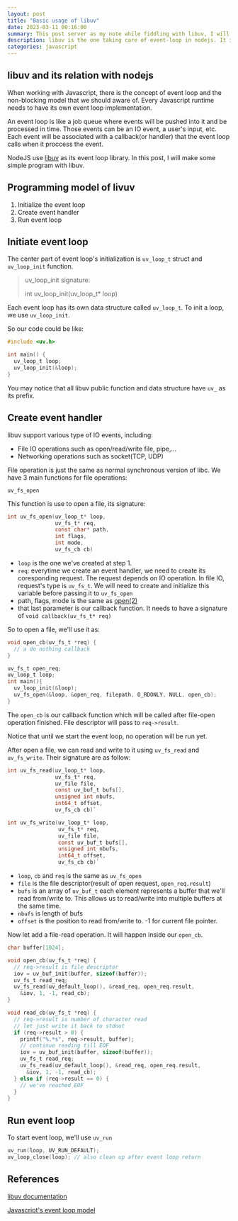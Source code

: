 ```yaml
---
layout: post
title: "Basic usage of libuv"
date: 2023-03-11 00:16:00
summary: This post server as my note while fiddling with libuv, I will write some basic program using libuv.
description: libuv is the one taking care of event-loop in nodejs. It is what make nodejs so good at IO operations while still running under a single thread. I will explain some basic usage of libuv in this post
categories: javascript
---
```


## libuv and its relation with nodejs

When working with Javascript, there is the concept of event loop and the non-blocking model that we should aware of. Every Javascript runtime needs to have its own event loop implementation.

An event loop is like a job queue where events will be pushed into it and be processed in time. Those events can be an IO event, a user's input, etc. Each event will be associated with a callback(or handler) that the event loop calls when it proccess the event.

NodeJS use [libuv](https://libuv.org/) as its event loop library. In this post, I will make some simple program with libuv.

## Programming model of livuv

1. Initialize the event loop
2. Create event handler
3. Run event loop

## Initiate event loop 

The center part of event loop's initialization is `uv_loop_t` struct and `uv_loop_init` function.

> uv_loop_init signature:
>
> int uv_loop_init(uv_loop_t\* loop)

Each event loop has its own data structure called `uv_loop_t`.
To init a loop, we use `uv_loop_init`.

So our code could be like:

```c
#include <uv.h>

int main() {
  uv_loop_t loop;
  uv_loop_init(&loop);
}
```

You may notice that all libuv public function and data structure have `uv_` as its prefix.

## Create event handler

libuv support various type of IO events, including:

- File IO operations such as open/read/write file, pipe,...
- Networking operations such as socket(TCP, UDP)

File operation is just the same as normal synchronous version of libc.
We have 3 main functions for file operations:

`uv_fs_open`

This function is use to open a file, its signature:

```c
int uv_fs_open(uv_loop_t* loop, 
               uv_fs_t* req, 
               const char* path, 
               int flags, 
               int mode, 
               uv_fs_cb cb)
```

- `loop` is the one we've created at step 1.
- `req`: everytime we create an event handler, we need to create its coresponding request. The request depends on IO operation.
In file IO, request's type is `uv_fs_t`. We will need to create and initialize this variable before passing it to `uv_fs_open`
- path, flags, mode is the same as [open(2)](http://man7.org/linux/man-pages/man2/open.2.html)
- that last parameter is our callback function. It needs to have a signature of `void callback(uv_fs_t* req)`

So to open a file, we'll use it as:

```c
void open_cb(uv_fs_t *req) {
  // a do nothing callback
}

uv_fs_t open_req;
uv_loop_t loop;
int main(){
  uv_loop_init(&loop);
  uv_fs_open(&loop, &open_req, filepath, O_RDONLY, NULL, open_cb);
}
```

The `open_cb` is our callback function which will be called after file-open operation finished. File descriptor will pass to `req->result`.

Notice that until we start the event loop, no operation will be run yet.

After open a file, we can read and write to it using `uv_fs_read` and `uv_fs_write`. Their signature are as follow:

```c
int uv_fs_read(uv_loop_t* loop, 
               uv_fs_t* req, 
               uv_file file, 
               const uv_buf_t bufs[], 
               unsigned int nbufs, 
               int64_t offset, 
               uv_fs_cb cb)`
```

```c
int uv_fs_write(uv_loop_t* loop, 
                uv_fs_t* req, 
                uv_file file, 
                const uv_buf_t bufs[], 
                unsigned int nbufs, 
                int64_t offset, 
                uv_fs_cb cb)`
```

- `loop`, `cb` and `req` is the same as `uv_fs_open`
- `file` is the file descriptor(result of open request, `open_req.result`)
- `bufs` is an array of `uv_buf_t` each element represents a buffer that we'll read from/write to. This allows us to read/write into multiple buffers at the same time.
- `nbufs` is length of bufs
- `offset` is the position to read from/write to. -1 for current file pointer.

Now let add a file-read operation. It will happen inside our `open_cb`.

```c
char buffer[1024];

void open_cb(uv_fs_t *req) {
  // req->result is file descriptor
  iov = uv_buf_init(buffer, sizeof(buffer));
  uv_fs_t read_req;
  uv_fs_read(uv_default_loop(), &read_req, open_req.result,
    &iov, 1, -1, read_cb);
}

void read_cb(uv_fs_t *req) {
  // req->result is number of character read
  // let just write it back to stdout
  if (req->result > 0) {
    printf("%.*s", req->result, buffer);
    // continue reading till EOF
    iov = uv_buf_init(buffer, sizeof(buffer));
    uv_fs_t read_req;
    uv_fs_read(uv_default_loop(), &read_req, open_req.result,
      &iov, 1, -1, read_cb);
  } else if (req->result == 0) {
    // we've reached EOF
  }
}
```
## Run event loop

To start event loop, we'll use `uv_run`

```c
uv_run(loop, UV_RUN_DEFAULT);
uv_loop_close(loop); // also clean up after event loop return
```

## References

[libuv documentation](http://docs.libuv.org/en/v1.x/)

[Javascript's event loop model](https://developer.mozilla.org/en-US/docs/Web/JavaScript/EventLoop)
